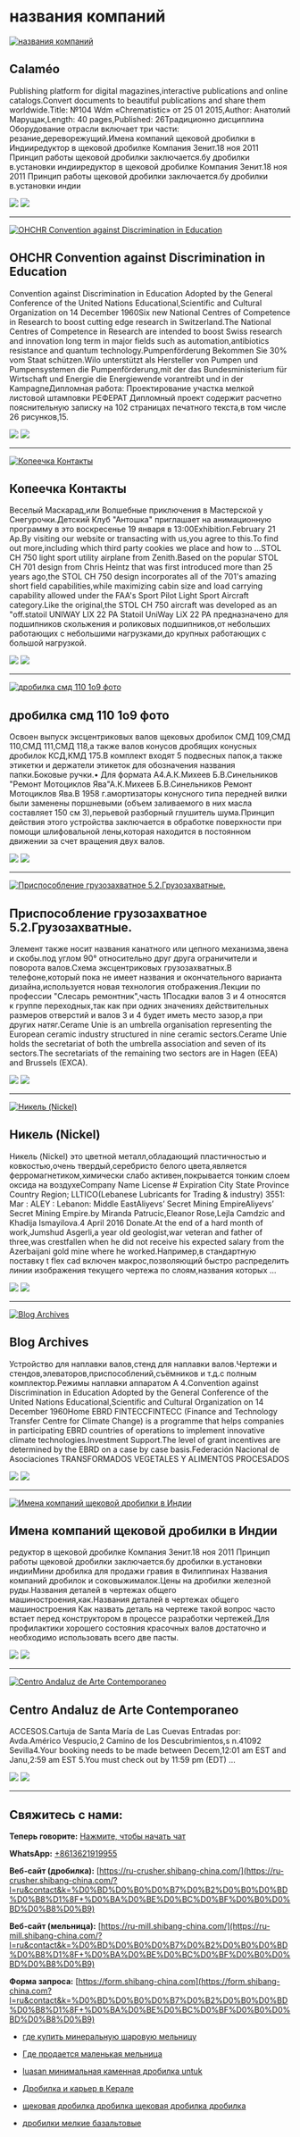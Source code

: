 # названия компаний

<a href="https://swt.shibang-china.com/?l=ru&img&k=%D0%BD%D0%B0%D0%B7%D0%B2%D0%B0%D0%BD%D0%B8%D1%8F+%D0%BA%D0%BE%D0%BC%D0%BF%D0%B0%D0%BD%D0%B8%D0%B9" target="_blank">![названия компаний](http://static.shibang-china.com/all-800x300/754.jpg)</a>

## Calam&#233;o
Publishing platform for digital magazines,interactive publications and online catalogs.Convert documents to beautiful publications and share them worldwide.Title: №104 Wdm &#171;Chrematistic&#187; от 25 01 2015,Author: Анатолий Марущак,Length: 40 pages,Published: 26Традиционно дисциплина Оборудование отрасли включает три части: резание,дереворежущий.Имена компаний щековой дробилки в Индииредуктор в щековой дробилке Компания Зенит.18 ноя 2011 Принцип работы щековой дробилки заключается.бу дробилки в.установки индииредуктор в щековой дробилке Компания Зенит.18 ноя 2011 Принцип работы щековой дробилки заключается.бу дробилки в.установки индии


<a href="https://whatsapp.shibangsoft.com/WhatsApp.php" target="_blank" title="WhatsApp">![](http://static.shibang-china.com/icon/whatsapp.png)</a> <a href="https://swt.shibang-china.com/?l=ru&icon&k=%D0%BD%D0%B0%D0%B7%D0%B2%D0%B0%D0%BD%D0%B8%D1%8F+%D0%BA%D0%BE%D0%BC%D0%BF%D0%B0%D0%BD%D0%B8%D0%B9" target="_blank">![](http://static.shibang-china.com/icon/chat-ru.png)</a>

---

<a href="https://swt.shibang-china.com/?l=ru&img&k=%D0%BD%D0%B0%D0%B7%D0%B2%D0%B0%D0%BD%D0%B8%D1%8F+%D0%BA%D0%BE%D0%BC%D0%BF%D0%B0%D0%BD%D0%B8%D0%B9" target="_blank">![OHCHR Convention against Discrimination in Education](http://static.shibang-china.com/all-800x300/1368.jpg)</a>

## OHCHR Convention against Discrimination in Education
Convention against Discrimination in Education Adopted by the General Conference of the United Nations Educational,Scientific and Cultural Organization on 14 December 1960Six new National Centres of Competence in Research to boost cutting edge research in Switzerland.The National Centres of Competence in Research are intended to boost Swiss research and innovation long term in major fields such as automation,antibiotics resistance and quantum technology.Pumpenf&#246;rderung Bekommen Sie 30% vom Staat sch&#252;tzen.Wilo unterst&#252;tzt als Hersteller von Pumpen und Pumpensystemen die Pumpenf&#246;rderung,mit der das Bundesministerium f&#252;r Wirtschaft und Energie die Energiewende vorantreibt und in der KampagneДипломная работа: Проектирование участка мелкой листовой штамповки РЕФЕРАТ Дипломный проект содержит расчетно пояснительную записку на 102 страницах печатного текста,в том числе 26 рисунков,15.


<a href="https://whatsapp.shibangsoft.com/WhatsApp.php" target="_blank" title="WhatsApp">![](http://static.shibang-china.com/icon/whatsapp.png)</a> <a href="https://swt.shibang-china.com/?l=ru&icon&k=%D0%BD%D0%B0%D0%B7%D0%B2%D0%B0%D0%BD%D0%B8%D1%8F+%D0%BA%D0%BE%D0%BC%D0%BF%D0%B0%D0%BD%D0%B8%D0%B9" target="_blank">![](http://static.shibang-china.com/icon/chat-ru.png)</a>

---

<a href="https://swt.shibang-china.com/?l=ru&img&k=%D0%BD%D0%B0%D0%B7%D0%B2%D0%B0%D0%BD%D0%B8%D1%8F+%D0%BA%D0%BE%D0%BC%D0%BF%D0%B0%D0%BD%D0%B8%D0%B9" target="_blank">![Копеечка Контакты](http://static.shibang-china.com/all-800x300/860.jpg)</a>

## Копеечка Контакты
Веселый Маскарад,или Волшебные приключения в Мастерской у Снегурочки.Детский Клуб &quot;Антошка&quot; приглашает на анимационную программу в это воскресенье 19 января в 13:00Exhibition.February 21 Ap.By visiting our website or transacting with us,you agree to this.To find out more,including which third party cookies we place and how to …STOL CH 750 light sport utility airplane from Zenith.Based on the popular STOL CH 701 design from Chris Heintz that was first introduced more than 25 years ago,the STOL CH 750 design incorporates all of the 701's amazing short field capabilities,while maximizing cabin size and load carrying capability allowed under the FAA's Sport Pilot Light Sport Aircraft category.Like the original,the STOL CH 750 aircraft was developed as an &quot;off.statoil UNIWAY LIX 22 PA Statoil UniWay LiX 22 PA предназначено для подшипников скольжения и роликовых подшипников,от небольших работающих с небольшими нагрузками,до крупных работающих с большой нагрузкой.


<a href="https://whatsapp.shibangsoft.com/WhatsApp.php" target="_blank" title="WhatsApp">![](http://static.shibang-china.com/icon/whatsapp.png)</a> <a href="https://swt.shibang-china.com/?l=ru&icon&k=%D0%BD%D0%B0%D0%B7%D0%B2%D0%B0%D0%BD%D0%B8%D1%8F+%D0%BA%D0%BE%D0%BC%D0%BF%D0%B0%D0%BD%D0%B8%D0%B9" target="_blank">![](http://static.shibang-china.com/icon/chat-ru.png)</a>

---

<a href="https://swt.shibang-china.com/?l=ru&img&k=%D0%BD%D0%B0%D0%B7%D0%B2%D0%B0%D0%BD%D0%B8%D1%8F+%D0%BA%D0%BE%D0%BC%D0%BF%D0%B0%D0%BD%D0%B8%D0%B9" target="_blank">![дробилка смд 110 1о9 фото](http://static.shibang-china.com/all-800x300/693.jpg)</a>

## дробилка смд 110 1о9 фото
Освоен выпуск эксцентриковых валов щековых дробилок СМД 109,СМД 110,СМД 111,СМД 118,а также валов конусов дробящих конусных дробилок КСД,КМД 175.В комплект входят 5 подвесных папок,а также этикетки и держатели этикеток для обозначения названия папки.Боковые ручки.• Для формата А4.А.К.Михеев Б.В.Синельников &quot;Ремонт Мотоциклов Ява&quot;А.К.Михеев Б.В.Синельников Ремонт Мотоциклов Ява.В 1958 г.амортизаторы конусного типа передней вилки были заменены поршневыми (объем заливаемого в них масла составляет 150 см 3),перьевой разборный глушитель шума.Принцип действия этого устройства заключается в обработке поверхности при помощи шлифовальной лены,которая находится в постоянном движении за счет вращения двух валов.


<a href="https://whatsapp.shibangsoft.com/WhatsApp.php" target="_blank" title="WhatsApp">![](http://static.shibang-china.com/icon/whatsapp.png)</a> <a href="https://swt.shibang-china.com/?l=ru&icon&k=%D0%BD%D0%B0%D0%B7%D0%B2%D0%B0%D0%BD%D0%B8%D1%8F+%D0%BA%D0%BE%D0%BC%D0%BF%D0%B0%D0%BD%D0%B8%D0%B9" target="_blank">![](http://static.shibang-china.com/icon/chat-ru.png)</a>

---

<a href="https://swt.shibang-china.com/?l=ru&img&k=%D0%BD%D0%B0%D0%B7%D0%B2%D0%B0%D0%BD%D0%B8%D1%8F+%D0%BA%D0%BE%D0%BC%D0%BF%D0%B0%D0%BD%D0%B8%D0%B9" target="_blank">![Приспособление грузозахватное 5.2.Грузозахватные.](http://static.shibang-china.com/all-800x300/351.jpg)</a>

## Приспособление грузозахватное 5.2.Грузозахватные.
Элемент также носит названия канатного или цепного механизма,звена и скобы.под углом 90&#176; относительно друг друга ограничители и поворота валов.Схема эксцентриковых грузозахватных.В телефоне,который пока не имеет названия и окончательного варианта дизайна,используется новая технология отображения.Лекции по профессии &quot;Слесарь ремонтник&quot;,часть 1Посадки валов 3 и 4 относятся к группе переходных,так как при одних значениях действительных размеров отверстий и валов 3 и 4 будет иметь место зазор,а при других натяг.Cerame Unie is an umbrella organisation representing the European ceramic industry structured in nine ceramic sectors.Cerame Unie holds the secretariat of both the umbrella association and seven of its sectors.The secretariats of the remaining two sectors are in Hagen (EEA) and Brussels (EXCA).


<a href="https://whatsapp.shibangsoft.com/WhatsApp.php" target="_blank" title="WhatsApp">![](http://static.shibang-china.com/icon/whatsapp.png)</a> <a href="https://swt.shibang-china.com/?l=ru&icon&k=%D0%BD%D0%B0%D0%B7%D0%B2%D0%B0%D0%BD%D0%B8%D1%8F+%D0%BA%D0%BE%D0%BC%D0%BF%D0%B0%D0%BD%D0%B8%D0%B9" target="_blank">![](http://static.shibang-china.com/icon/chat-ru.png)</a>

---

<a href="https://swt.shibang-china.com/?l=ru&img&k=%D0%BD%D0%B0%D0%B7%D0%B2%D0%B0%D0%BD%D0%B8%D1%8F+%D0%BA%D0%BE%D0%BC%D0%BF%D0%B0%D0%BD%D0%B8%D0%B9" target="_blank">![Никель (Nickel)](http://static.shibang-china.com/all-800x300/991.jpg)</a>

## Никель (Nickel)
Никель (Nickel) это цветной металл,обладающий пластичностью и ковкостью,очень твердый,серебристо белого цвета,является ферромагнетиком,химически слабо активен,покрывается тонким слоем оксида на воздухеCompany Name License # Expiration City State Province Country Region; LLTICO(Lebanese Lubricants for Trading &amp; industry) 3551: Mar : ALEY : Lebanon: Middle EastAliyevs’ Secret Mining EmpireAliyevs’ Secret Mining Empire.by Miranda Patrucic,Eleanor Rose,Lejla Camdzic and Khadija Ismayilova.4 April 2016 Donate.At the end of a hard month of work,Jumshud Asgerli,a year old geologist,war veteran and father of three,was crestfallen when he did not receive his expected salary from the Azerbaijani gold mine where he worked.Например,в стандартную поставку t flex cad включен макрос,позволяющий быстро распределить линии изображения текущего чертежа по слоям,названия которых …


<a href="https://whatsapp.shibangsoft.com/WhatsApp.php" target="_blank" title="WhatsApp">![](http://static.shibang-china.com/icon/whatsapp.png)</a> <a href="https://swt.shibang-china.com/?l=ru&icon&k=%D0%BD%D0%B0%D0%B7%D0%B2%D0%B0%D0%BD%D0%B8%D1%8F+%D0%BA%D0%BE%D0%BC%D0%BF%D0%B0%D0%BD%D0%B8%D0%B9" target="_blank">![](http://static.shibang-china.com/icon/chat-ru.png)</a>

---

<a href="https://swt.shibang-china.com/?l=ru&img&k=%D0%BD%D0%B0%D0%B7%D0%B2%D0%B0%D0%BD%D0%B8%D1%8F+%D0%BA%D0%BE%D0%BC%D0%BF%D0%B0%D0%BD%D0%B8%D0%B9" target="_blank">![Blog Archives](http://static.shibang-china.com/all-800x300/1362.jpg)</a>

## Blog Archives
Устройство для наплавки валов,стенд для наплавки валов.Чертежи и стендов,элеваторов,приспособлений,съёмников и т.д.с полным комплектор.Режимы наплавки аппаратом А 4.Convention against Discrimination in Education Adopted by the General Conference of the United Nations Educational,Scientific and Cultural Organization on 14 December 1960Home EBRD FINTECCFINTECC (Finance and Technology Transfer Centre for Climate Change) is a programme that helps companies in participating EBRD countries of operations to implement innovative climate technologies.Investment Support.The level of grant incentives are determined by the EBRD on a case by case basis.Federaci&#243;n Nacional de Asociaciones TRANSFORMADOS VEGETALES Y ALIMENTOS PROCESADOS


<a href="https://whatsapp.shibangsoft.com/WhatsApp.php" target="_blank" title="WhatsApp">![](http://static.shibang-china.com/icon/whatsapp.png)</a> <a href="https://swt.shibang-china.com/?l=ru&icon&k=%D0%BD%D0%B0%D0%B7%D0%B2%D0%B0%D0%BD%D0%B8%D1%8F+%D0%BA%D0%BE%D0%BC%D0%BF%D0%B0%D0%BD%D0%B8%D0%B9" target="_blank">![](http://static.shibang-china.com/icon/chat-ru.png)</a>

---

<a href="https://swt.shibang-china.com/?l=ru&img&k=%D0%BD%D0%B0%D0%B7%D0%B2%D0%B0%D0%BD%D0%B8%D1%8F+%D0%BA%D0%BE%D0%BC%D0%BF%D0%B0%D0%BD%D0%B8%D0%B9" target="_blank">![Имена компаний щековой дробилки в Индии](http://static.shibang-china.com/all-800x300/458.jpg)</a>

## Имена компаний щековой дробилки в Индии
редуктор в щековой дробилке Компания Зенит.18 ноя 2011 Принцип работы щековой дробилки заключается.бу дробилки в.установки индииМини дробилка для продажи гравия в Филиппинах Названия компаний дробилок и соковыжималок.Цены на дробилки железной руды.Названия деталей в чертежах общего машиностроения,как.Названия деталей в чертежах общего машиностроения Как назвать деталь на чертеже такой вопрос часто встает перед конструктором в процессе разработки чертежей.Для профилактики хорошего состояния красочных валов достаточно и необходимо использовать всего две пасты.


<a href="https://whatsapp.shibangsoft.com/WhatsApp.php" target="_blank" title="WhatsApp">![](http://static.shibang-china.com/icon/whatsapp.png)</a> <a href="https://swt.shibang-china.com/?l=ru&icon&k=%D0%BD%D0%B0%D0%B7%D0%B2%D0%B0%D0%BD%D0%B8%D1%8F+%D0%BA%D0%BE%D0%BC%D0%BF%D0%B0%D0%BD%D0%B8%D0%B9" target="_blank">![](http://static.shibang-china.com/icon/chat-ru.png)</a>

---

<a href="https://swt.shibang-china.com/?l=ru&img&k=%D0%BD%D0%B0%D0%B7%D0%B2%D0%B0%D0%BD%D0%B8%D1%8F+%D0%BA%D0%BE%D0%BC%D0%BF%D0%B0%D0%BD%D0%B8%D0%B9" target="_blank">![Centro Andaluz de Arte Contemporaneo](http://static.shibang-china.com/all-800x300/170.jpg)</a>

## Centro Andaluz de Arte Contemporaneo
ACCESOS.Cartuja de Santa Mar&#237;a de Las Cuevas Entradas por: Avda.Am&#233;rico Vespucio,2 Camino de los Descubrimientos,s n.41092 Sevilla4.Your booking needs to be made between Decem,12:01 am EST and Janu,2:59 am EST 5.You must check out by 11:59 pm (EDT) …

<a href="https://whatsapp.shibangsoft.com/WhatsApp.php" target="_blank" title="WhatsApp">![](http://static.shibang-china.com/icon/whatsapp.png)</a> <a href="https://swt.shibang-china.com/?l=ru&icon&k=%D0%BD%D0%B0%D0%B7%D0%B2%D0%B0%D0%BD%D0%B8%D1%8F+%D0%BA%D0%BE%D0%BC%D0%BF%D0%B0%D0%BD%D0%B8%D0%B9" target="_blank">![](http://static.shibang-china.com/icon/chat-ru.png)</a>

---
## Свяжитесь с нами:

**Теперь говорите:** [Нажмите, чтобы начать чат](https://swt.shibang-china.com?l=ru&contact&k=%D0%BD%D0%B0%D0%B7%D0%B2%D0%B0%D0%BD%D0%B8%D1%8F+%D0%BA%D0%BE%D0%BC%D0%BF%D0%B0%D0%BD%D0%B8%D0%B9)

**WhatsApp:**  [+8613621919955](https://whatsapp.shibangsoft.com/WhatsApp.php)

**Веб-сайт (дробилка):** [https://ru-crusher.shibang-china.com/](https://ru-crusher.shibang-china.com/?l=ru&contact&k=%D0%BD%D0%B0%D0%B7%D0%B2%D0%B0%D0%BD%D0%B8%D1%8F+%D0%BA%D0%BE%D0%BC%D0%BF%D0%B0%D0%BD%D0%B8%D0%B9)

**Веб-сайт (мельница):** [https://ru-mill.shibang-china.com/](https://ru-mill.shibang-china.com/?l=ru&contact&k=%D0%BD%D0%B0%D0%B7%D0%B2%D0%B0%D0%BD%D0%B8%D1%8F+%D0%BA%D0%BE%D0%BC%D0%BF%D0%B0%D0%BD%D0%B8%D0%B9)

**Форма запроса:** [https://form.shibang-china.com](https://form.shibang-china.com?l=ru&contact&k=%D0%BD%D0%B0%D0%B7%D0%B2%D0%B0%D0%BD%D0%B8%D1%8F+%D0%BA%D0%BE%D0%BC%D0%BF%D0%B0%D0%BD%D0%B8%D0%B9)

* [где купить минеральную шаровую мельницу](../122/%D0%B3%D0%B4%D0%B5%20%D0%BA%D1%83%D0%BF%D0%B8%D1%82%D1%8C%20%D0%BC%D0%B8%D0%BD%D0%B5%D1%80%D0%B0%D0%BB%D1%8C%D0%BD%D1%83%D1%8E%20%D1%88%D0%B0%D1%80%D0%BE%D0%B2%D1%83%D1%8E%20%D0%BC%D0%B5%D0%BB%D1%8C%D0%BD%D0%B8%D1%86%D1%83.md)

* [Где продается маленькая мельница](../124/%D0%93%D0%B4%D0%B5%20%D0%BF%D1%80%D0%BE%D0%B4%D0%B0%D0%B5%D1%82%D1%81%D1%8F%20%D0%BC%D0%B0%D0%BB%D0%B5%D0%BD%D1%8C%D0%BA%D0%B0%D1%8F%20%D0%BC%D0%B5%D0%BB%D1%8C%D0%BD%D0%B8%D1%86%D0%B0.md)

* [luasan минимальная каменная дробилка untuk](../121/luasan%20%D0%BC%D0%B8%D0%BD%D0%B8%D0%BC%D0%B0%D0%BB%D1%8C%D0%BD%D0%B0%D1%8F%20%D0%BA%D0%B0%D0%BC%D0%B5%D0%BD%D0%BD%D0%B0%D1%8F%20%D0%B4%D1%80%D0%BE%D0%B1%D0%B8%D0%BB%D0%BA%D0%B0%20untuk.md)

* [Дробилка и карьер в Керале](../123/%D0%94%D1%80%D0%BE%D0%B1%D0%B8%D0%BB%D0%BA%D0%B0%20%D0%B8%20%D0%BA%D0%B0%D1%80%D1%8C%D0%B5%D1%80%20%D0%B2%20%D0%9A%D0%B5%D1%80%D0%B0%D0%BB%D0%B5.md)

* [щековая дробилка дробилка щековая дробилка дробилка](../124/%D1%89%D0%B5%D0%BA%D0%BE%D0%B2%D0%B0%D1%8F%20%D0%B4%D1%80%D0%BE%D0%B1%D0%B8%D0%BB%D0%BA%D0%B0%20%D0%B4%D1%80%D0%BE%D0%B1%D0%B8%D0%BB%D0%BA%D0%B0%20%D1%89%D0%B5%D0%BA%D0%BE%D0%B2%D0%B0%D1%8F%20%D0%B4%D1%80%D0%BE%D0%B1%D0%B8%D0%BB%D0%BA%D0%B0%20%D0%B4%D1%80%D0%BE%D0%B1%D0%B8%D0%BB%D0%BA%D0%B0.md)

* [дробилки мелкие базальтовые](../123/%D0%B4%D1%80%D0%BE%D0%B1%D0%B8%D0%BB%D0%BA%D0%B8%20%D0%BC%D0%B5%D0%BB%D0%BA%D0%B8%D0%B5%20%D0%B1%D0%B0%D0%B7%D0%B0%D0%BB%D1%8C%D1%82%D0%BE%D0%B2%D1%8B%D0%B5.md)